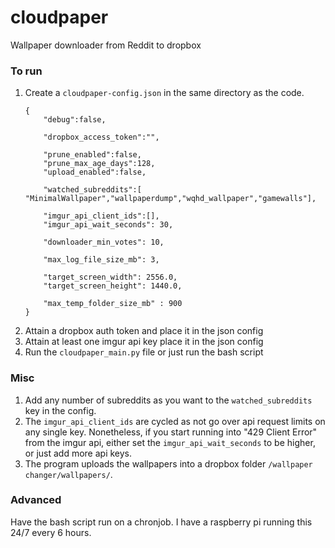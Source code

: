 # cloudpaper
Wallpaper downloader from Reddit to dropbox

### To run

1. Create a `cloudpaper-config.json` in the same directory as the code.
    ```
    {
    	"debug":false,
    
    	"dropbox_access_token":"",
    
    	"prune_enabled":false,
    	"prune_max_age_days":128,
    	"upload_enabled":false,
    
    	"watched_subreddits":[ "MinimalWallpaper","wallpaperdump","wqhd_wallpaper","gamewalls"],
    
    	"imgur_api_client_ids":[],
    	"imgur_api_wait_seconds": 30,
    
    	"downloader_min_votes": 10,
    
    	"max_log_file_size_mb": 3,
    
    	"target_screen_width": 2556.0,
    	"target_screen_height": 1440.0,
    
    	"max_temp_folder_size_mb" : 900
    }
    ```
3. Attain a dropbox auth token and place it in the json config
4. Attain at least one imgur api key place it in the json config
3. Run the `cloudpaper_main.py` file or just run the bash script

### Misc
1. Add any number of subreddits as you want to the `watched_subreddits` key in the config.
2. The `imgur_api_client_ids` are cycled as not go over api request limits on any single key. Nonetheless, if you start running into "429 Client Error" from the imgur api, either set the `imgur_api_wait_seconds` to be higher, or just add more api keys.
3. The program uploads the wallpapers into a dropbox folder `/wallpaper changer/wallpapers/`.

### Advanced
Have the bash script run on a chronjob. I have a raspberry pi running this 24/7 every 6 hours.
